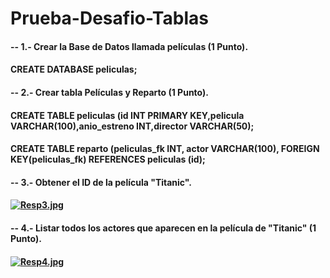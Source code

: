 # Prueba-Desafio-Tablas
#### -- 1.- Crear la Base de Datos llamada películas (1 Punto).
#### CREATE DATABASE peliculas;
#### -- 2.- Crear tabla Películas y Reparto (1 Punto).
#### CREATE TABLE peliculas (id INT PRIMARY KEY,pelicula VARCHAR(100),anio_estreno INT,director VARCHAR(50);
#### CREATE TABLE reparto (peliculas_fk INT, actor VARCHAR(100), FOREIGN KEY(peliculas_fk) REFERENCES peliculas (id);
#### -- 3.- Obtener el ID de la película "Titanic".
#### [![Resp3.jpg](https://i.postimg.cc/jd7nYVcz/Resp3.jpg)](https://postimg.cc/ppPLK6gT)
#### -- 4.- Listar todos los actores que aparecen en la película de "Titanic" (1 Punto).
#### [![Resp4.jpg](https://i.postimg.cc/ydxWf2W3/Resp4.jpg)](https://postimg.cc/G80ct7Fb)
